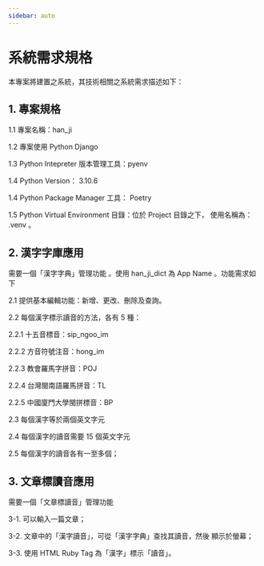 ```yaml
---
sidebar: auto
---
```


<!-- markdownlint-disable MD024 MD043 -->

# 系統需求規格

本專案將建置之系統，其技術相關之系統需求描述如下：

## 1. 專案規格

1.1 專案名稱：han_ji

1.2 專案使用 Python Django

1.3 Python Intepreter 版本管理工具：pyenv

1.4 Python Version： 3.10.6

1.4 Python Package Manager 工具： Poetry

1.5 Python Virtual Environment 目錄：位於 Project 目錄之下，
使用名稱為： .venv 。

## 2. 漢字字庫應用

需要一個「漢字字典」管理功能 。使用 han_ji_dict 為 App Name
。功能需求如下

2.1 提供基本編輯功能：新增、更改、刪除及查詢。

2.2 每個漢字標示讀音的方法，各有 5 種：

2.2.1 十五音標音：sip_ngoo_im

2.2.2 方音符號注音：hong_im

2.2.3 教會羅馬字拼音：POJ

2.2.4 台灣閩南語羅馬拼音：TL

2.2.5 中國廈門大學閩拼標音：BP

2.3 每個漢字等於兩個英文字元

2.4 每個漢字的讀音需要 15 個英文字元

2.5 每個漢字的讀音各有一至多個；

## 3. 文章標讀音應用

需要一個「文章標讀音」管理功能

3-1. 可以輸入一篇文章；

3-2. 文章中的「漢字讀音」，可從「漢字字典」查找其讀音，然後
顯示於螢幕；

3-3. 使用 HTML Ruby Tag 為「漢字」標示「讀音」。
